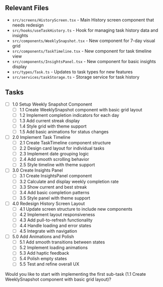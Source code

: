 ## Relevant Files

- `src/screens/HistoryScreen.tsx` - Main History screen component that needs redesign
- `src/hooks/useTaskHistory.ts` - Hook for managing task history data and insights
- `src/components/WeeklySnapshot.tsx` - New component for 7-day visual grid
- `src/components/TaskTimeline.tsx` - New component for task timeline view
- `src/components/InsightsPanel.tsx` - New component for basic insights display
- `src/types/Task.ts` - Updates to task types for new features
- `src/services/taskStorage.ts` - Storage service for task history

## Tasks

- [ ] 1.0 Setup Weekly Snapshot Component
  - [ ] 1.1 Create WeeklySnapshot component with basic grid layout
  - [ ] 1.2 Implement completion indicators for each day
  - [ ] 1.3 Add current streak display
  - [ ] 1.4 Style grid with theme support
  - [ ] 1.5 Add basic animations for status changes

- [ ] 2.0 Implement Task Timeline
  - [ ] 2.1 Create TaskTimeline component structure
  - [ ] 2.2 Design card layout for individual tasks
  - [ ] 2.3 Implement date grouping logic
  - [ ] 2.4 Add smooth scrolling behavior
  - [ ] 2.5 Style timeline with theme support

- [ ] 3.0 Create Insights Panel
  - [ ] 3.1 Create InsightsPanel component
  - [ ] 3.2 Calculate and display weekly completion rate
  - [ ] 3.3 Show current and best streak
  - [ ] 3.4 Add basic completion patterns
  - [ ] 3.5 Style panel with theme support

- [ ] 4.0 Redesign History Screen Layout
  - [ ] 4.1 Update screen structure to include new components
  - [ ] 4.2 Implement layout responsiveness
  - [ ] 4.3 Add pull-to-refresh functionality
  - [ ] 4.4 Handle loading and error states
  - [ ] 4.5 Integrate with navigation

- [ ] 5.0 Add Animations and Polish
  - [ ] 5.1 Add smooth transitions between states
  - [ ] 5.2 Implement loading animations
  - [ ] 5.3 Add haptic feedback
  - [ ] 5.4 Polish empty states
  - [ ] 5.5 Test and refine overall UX

Would you like to start with implementing the first sub-task (1.1 Create WeeklySnapshot component with basic grid layout)?